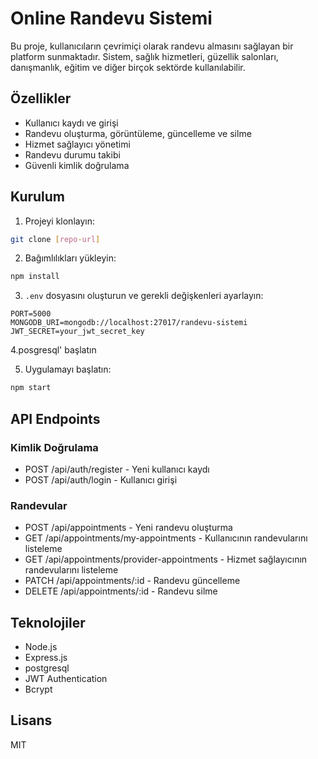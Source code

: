# Online Randevu Sistemi

Bu proje, kullanıcıların çevrimiçi olarak randevu almasını sağlayan bir platform sunmaktadır. Sistem, sağlık hizmetleri, güzellik salonları, danışmanlık, eğitim ve diğer birçok sektörde kullanılabilir.

## Özellikler

- Kullanıcı kaydı ve girişi
- Randevu oluşturma, görüntüleme, güncelleme ve silme
- Hizmet sağlayıcı yönetimi
- Randevu durumu takibi
- Güvenli kimlik doğrulama

## Kurulum

1. Projeyi klonlayın:
```bash
git clone [repo-url]
```

2. Bağımlılıkları yükleyin:
```bash
npm install
```

3. `.env` dosyasını oluşturun ve gerekli değişkenleri ayarlayın:
```
PORT=5000
MONGODB_URI=mongodb://localhost:27017/randevu-sistemi
JWT_SECRET=your_jwt_secret_key
```

4.posgresql' başlatın

5. Uygulamayı başlatın:
```bash
npm start
```

## API Endpoints

### Kimlik Doğrulama
- POST /api/auth/register - Yeni kullanıcı kaydı
- POST /api/auth/login - Kullanıcı girişi

### Randevular
- POST /api/appointments - Yeni randevu oluşturma
- GET /api/appointments/my-appointments - Kullanıcının randevularını listeleme
- GET /api/appointments/provider-appointments - Hizmet sağlayıcının randevularını listeleme
- PATCH /api/appointments/:id - Randevu güncelleme
- DELETE /api/appointments/:id - Randevu silme

## Teknolojiler

- Node.js
- Express.js
- postgresql
- JWT Authentication
- Bcrypt

## Lisans

MIT 
